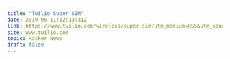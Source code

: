 ```yaml
---
title: "Twilio Super SIM"
date: 2019-05-11T12:13:31Z
link: https://www.twilio.com/wireless/super-sim?utm_medium=RSS&utm_source=hune
site: www.twilio.com
topic: Hacker News
draft: false
---
```

